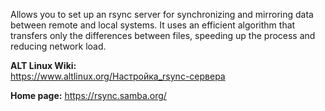 Allows you to set up an rsync server for synchronizing and mirroring data between remote and local systems.
It uses an efficient algorithm that transfers only the differences between files, speeding up the process and reducing network load.

**ALT Linux Wiki:**  
<https://www.altlinux.org/Настройка_rsync-сервера>

**Home page:** <https://rsync.samba.org/>
